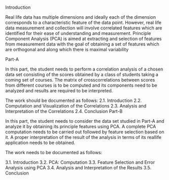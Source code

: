  
Introduction 
 
Real life data has multiple dimensions and ideally each of the dimension corresponds to a characteristic feature of the data point. However, real life data measurement and collection will involve correlated features which are identified for their ease of understanding and measurement. Principle Component Analysis (PCA) is aimed at extracting and selection of features from measurement data with the goal of obtaining a set of features which are orthogonal and along which there is maximal variability

Part-A 
 
In this part, the student needs to perform a correlation analysis of a chosen data set consisting of the scores obtained by a class of students taking a coming set of courses. The matrix of crosscorrelations between scores from different courses is to be computed and its components need to be analyzed and results are required to be interpreted. 
 
 
The work should be documented as follows: 
2.1. Introduction 
2.2. Computation and Visualization of the Correlations 
2.3. Analysis and Interpretation of the Correlations 
2.4. Conclusion 
Part-B 
 
In this part, the student needs to consider the data set studied in Part-A and analyze it by obtaining its principle features using PCA. A complete PCA computation needs to be carried out followed by feature selection based on it. A proper interpretation of the result of the analysis in terms of its reallife application needs to be obtained.  
 
The work needs to be documented as follows: 
 
3.1. Introduction 
3.2. PCA: Computation 
3.3. Feature Selection and Error Analysis using PCA 
3.4. Analysis and Interpretation of the Results 
3.5. Conclusion 


